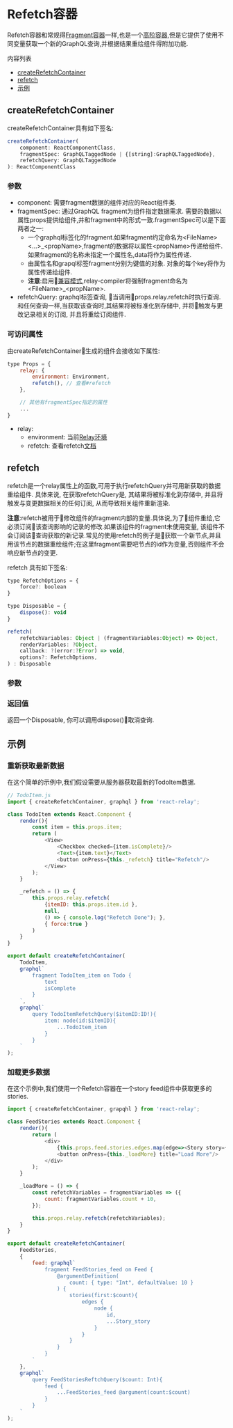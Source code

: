 # Refetch容器
Refetch容器和常规得[Fragment容器](fragment-container.md)一样,也是一个[高阶容器](https://reactjs.org/docs/higher-order-components.html),但是它提供了使用不同变量获取一个新的GraphQL查询,并根据结果重绘组件得附加功能.

内容列表
- [createRefetchContainer](#user-content-createRefetchContainer)
- [refetch](#user-content-refetch)
- [示例](#user-content-示例)

## createRefetchContainer
createRefetchContainer具有如下签名:
```js
createRefetchContainer(
    component: ReactComponentClass,
    fragmentSpec: GraphQLTaggedNode | {[string]:GraphQLTaggedNode},
    refetchQuery: GraphQLTaggedNode
): ReactComponentClass
```

### 参数
- component: 需要fragment数据的组件对应的React组件类.
- fragmentSpec: 通过GraphQL fragment为组件指定数据需求. 需要的数据以属性props提供给组件,并和fragment中的形式一致.fragmentSpec可以是下面两者之一:
    - 一个graphql标签化的fragment.如果fragment约定命名为&lt;FileName&gt;&lt;...&gt;_&lt;propName&gt;,fragment的数据将以属性&lt;propName&gt;传递给组件.如果fragment的名称未指定一个属性名,data将作为属性传递.
    - 由属性名和grapql标签fragment分别为键值的对象. 对象的每个key将作为属性传递给组件.
    - **注意**:启用[兼容模式](relay-compat.md),relay-compiler将强制fragment命名为&lt;FileName&gt;_&lt;propName&gt;.
- refetchQuery: graphql标签查询, 当调用props.relay.refetch时执行查询. 和任何查询一样,当获取该查询时,其结果将被标准化到存储中, 并将触发与更改记录相关的订阅, 并且将重绘订阅组件. 

### 可访问属性
由createRefetchContainer生成的组件会接收如下属性:
```js
type Props = {
    relay: {
        environment: Environment,
        refetch(), // 查看#refetch
    },

    // 其他有fragmentSpec指定的属性
    ...
}
```
- relay: 
    - environment: 当前[Relay环境](relay-environment.md)
    - refetch: 查看refetch[文档](refetch-container.md#refetch)

## refetch
refetch是一个relay属性上的函数,可用于执行refetchQuery并可用新获取的数据重绘组件. 具体来说, 在获取refetchQuery是, 其结果将被标准化到存储中, 并且将触发与变更数据相关的任何订阅, 从而导致相关组件重新渲染.

**注意**:refetch被用于修改组件的fragment内部的变量.具体说,为了组件重绘,它必须订阅该查询影响的记录的修改.如果该组件的fragment未使用变量, 该组件不会订阅该查询获取的新记录.常见的使用refetch的例子是获取一个新节点,并且用该节点的数据重绘组件;在这里fragment需要吧节点的id作为变量,否则组件不会响应新节点的变更.

refetch 具有如下签名:
```js
type RefetchOptions = {
    force?: boolean
}

type Disposable = {
    dispose(): void
}

refetch(
    refetchVariables: Object | (fragmentVariables:Object) => Object,
    renderVariables: ?Object,
    callback: ?(error:?Error) => void,
    options?: RefetchOptions,
) : Disposable
```
### 参数

### 返回值
返回一个Disposable, 你可以调用dispose()取消查询.

## 示例
### 重新获取最新数据
在这个简单的示例中,我们假设需要从服务器获取最新的TodoItem数据.
```js
// TodoItem.js
import { createRefetchContainer, graphql } from 'react-relay';

class TodoItem extends React.Component {
    render(){
        const item = this.props.item;
        return (
            <View>
                <Checkbox checked={item.isComplete}/>
                <Text>{item.text}</Text>
                <button onPress={this._refetch} title="Refetch"/>
            </View>
        );
    }

    _refetch = () => {
        this.props.relay.refetch(
            {itemID: this.props.item.id },
            null,
            () => { console.log("Refetch Done"); },
            { force:true }
        )
    }
}

export default createRefetchContainer(
    TodoItem,
    graphql`
        fragment TodoItem_item on Todo {
            text
            isComplete
        }
    `,
    graphql`
        query TodoItemRefetchQuery($itemID:ID!){
            item: node(id:$itemID){
                ...TodoItem_item
            }
        }
    `
);
```

### 加载更多数据
在这个示例中,我们使用一个Refetch容器在一个story feed组件中获取更多的stories.
```js
import { createRefetchContainer, grapqhl } from 'react-relay';

class FeedStories extends React.Component {
    render(){
        return (
            <div>
                {this.props.feed.stories.edges.map(edge=><Story story={edge.node} key={edge.node.id}/>)}
                <button onPress={this._loadMore} title="Load More"/>
            </div>
        );
    }

    _loadMore = () => {
        const refetchVariables = fragmentVariables => ({
            count: fragmentVariables.count + 10,
        });

        this.props.relay.refetch(refetchVariables);
    }
}

export default createRefetchContainer(
    FeedStories,
    {
        feed: graphql`
            fragment FeedStories_feed on Feed {
                @argumentDefinition(
                    count: { type: "Int", defaultValue: 10 }
                ) {
                    stories(first:$count){
                        edges {
                            node {
                                id,
                                ...Story_story
                            }
                        }
                    }
                }
            }
        `
    },
    graphql`
        query FeedStoriesReftchQuery($count: Int){
            feed {
                ...FeedStories_feed @argument(count:$count)
            }
        }
    `
);  
```